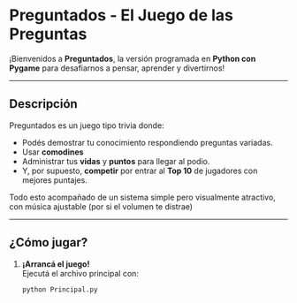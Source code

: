 # **Preguntados - El Juego de las Preguntas**

¡Bienvenidos a **Preguntados**, la versión programada en **Python con Pygame** para desafiarnos a pensar, aprender y divertirnos! 

---

## **Descripción**

Preguntados es un juego tipo trivia donde:
- Podés demostrar tu conocimiento respondiendo preguntas variadas.
- Usar **comodines**
- Administrar tus **vidas** y **puntos** para llegar al podio.
- Y, por supuesto, **competir** por entrar al **Top 10** de jugadores con mejores puntajes.

Todo esto acompañado de un sistema simple pero visualmente atractivo, con música ajustable (por si el volumen te distrae) 

---

## **¿Cómo jugar?**

1. **¡Arrancá el juego!**  
   Ejecutá el archivo principal con:
   ```bash
   python Principal.py
